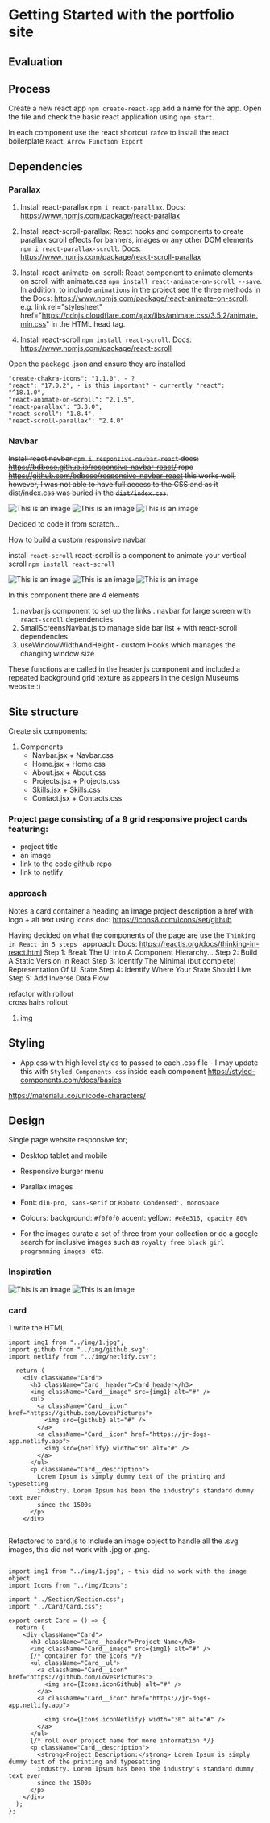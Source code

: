 # Getting Started with the portfolio site 

## Evaluation 

## Process

Create a new react app 
``npm create-react-app`` add a name for the app. Open the file and check the basic react application using ``npm start``.   

In each component use the react shortcut ``rafce`` to install the react boilerplate  ``React Arrow Function Export``

## Dependencies 

### Parallax
1. Install react-parallax ``npm i react-parallax``. Docs: https://www.npmjs.com/package/react-parallax 

2. Install react-scroll-parallax: React hooks and components to create parallax scroll effects for banners, images or any other DOM elements ``npm i react-parallax-scroll``. Docs: https://www.npmjs.com/package/react-scroll-parallax

3. Install react-animate-on-scroll: React component to animate elements on scroll with animate.css ``npm install react-animate-on-scroll --save``. In addition, to include ``animations`` in the project see the three methods in the Docs: https://www.npmjs.com/package/react-animate-on-scroll.  e.g. link rel="stylesheet" href="https://cdnjs.cloudflare.com/ajax/libs/animate.css/3.5.2/animate.min.css" in the HTML head tag.

4. Install react-scroll ``npm install react-scroll``. Docs: https://www.npmjs.com/package/react-scroll

Open the package .json and ensure they are installed

    "create-chakra-icons": "1.1.0", - ? 
    "react": "17.0.2", - is this important? - currently "react": "^18.1.0",
    "react-animate-on-scroll": "2.1.5",  
    "react-parallax": "3.3.0",           
    "react-scroll": "1.8.4",               
    "react-scroll-parallax": "2.4.0" 

### Navbar
~~Install react navbar ``npm i responsive-navbar-react`` docs: https://bdbose.github.io/responsive-navbar-react/  repo https://github.com/bdbose/responsive-navbar-react this works well, however, I was not able to have full access to the CSS and  as it dist/index.css was buried in the ``dist/index.css``.~~

![This is an image](/src/components/img/portfolio_01.JPG)
![This is an image](/src/components/img/portfolio_01-side.JPG)
![This is an image](/src/components/img/portfolio_01-desktop.JPG)

Decided to code it from scratch...

How to build a custom responsive navbar

install ``react-scroll`` react-scroll is a component to animate your vertical scroll ``npm install react-scroll``

![This is an image](/src/components/img/portfolio_02.JPG)
![This is an image](/src/components/img/portfolio_02-side.JPG)
![This is an image](/src/components/img/portfolio_02-desktop.JPG)

In this component there are 4 elements 
1. navbar.js component to set up the links 
. navbar for large screen with ``react-scroll`` dependencies 
2. SmallScreensNavbar.js  to manage side bar list + with react-scroll dependencies 
4. useWindowWidthAndHeight - custom Hooks which manages the changing window size

These functions are called in the header.js component and included a repeated background grid texture as appears in the design Museums website :) 


## Site structure 
Create six components: 

1. Components
    - Navbar.jsx  +  Navbar.css
    - Home.jsx  +  Home.css
    - About.jsx  +  About.css
    - Projects.jsx  +  Projects.css 
    - Skills.jsx  +  Skills.css
    - Contact.jsx  +  Contacts.css


### Project page consisting of a 9 grid responsive project cards featuring:
- project title  
- an image 
- link to the code github repo
- link to netlify 

### approach
Notes
a card container 
a heading
an image 
project description 
a href with logo +  alt text using icons doc: https://icons8.com/icons/set/github 

Having decided on what the components of the page are use the ``Thinking in React in 5 steps `` approach: Docs: https://reactjs.org/docs/thinking-in-react.html
Step 1: Break The UI Into A Component Hierarchy...
Step 2: Build A Static Version in React
Step 3: Identify The Minimal (but complete) Representation Of UI State
Step 4: Identify Where Your State Should Live
Step 5: Add Inverse Data Flow





refactor with rollout  
cross hairs rollout 




1. img  
## Styling
- App.css with high level styles to passed to each .css file - I may update this with ``Styled Components css`` inside each component https://styled-components.com/docs/basics

https://materialui.co/unicode-characters/ 

## Design 

Single page website responsive for;
- Desktop tablet and mobile   
- Responsive burger menu 
- Parallax images 

- Font: ``din-pro, sans-serif`` or  ``Roboto Condensed', monospace``
- Colours: background: `` #f0f0f0 `` accent: yellow:``` #e8e316, opacity 80%```
- For the images curate a set of three from your collection or do a google search for inclusive images such as ``royalty free black girl programming images `` etc.  

### Inspiration 
<!-- https://designmuseum.org/ -->

![This is an image](/src/components/img/designMus.JPG)
![This is an image](/src/components/img/designMu-menu.JPG)




<!--  ### keywords
react scroll effects parallax animation hook components 

Test and Lint Storybook Storybook -->



<!-- https://docs.github.com/en/get-started/writing-on-github/getting-started-with-writing-and-formatting-on-github/basic-writing-and-formatting-syntax#images -->

### card 

1 write the HTML 
```
import img1 from "../img/1.jpg";
import github from "../img/github.svg";
import netlify from "../img/netlify.csv";

  return (
    <div className="Card">
      <h3 className="Card__header">Card header</h3>
      <img className="Card__image" src={img1} alt="#" />
      <ul>
        <a className="Card__icon" href="https://github.com/LovesPictures">
          <img src={github} alt="#" />
        </a>
        <a className="Card__icon" href="https://jr-dogs-app.netlify.app">
          <img src={netlify} width="30" alt="#" />
        </a>
      </ul>
      <p className="Card__description">
        Lorem Ipsum is simply dummy text of the printing and typesetting
        industry. Lorem Ipsum has been the industry's standard dummy text ever
        since the 1500s
      </p>
    </div>
    
```

Refactored to card.js to include an image object to handle all the .svg images, this did not work with .jpg or .png.

```

import img1 from "../img/1.jpg"; - this did no work with the image object 
import Icons from "../img/Icons";

import "../Section/Section.css";
import "../Card/Card.css";

export const Card = () => {
  return (
    <div className="Card">
      <h3 className="Card__header">Project Name</h3>
      <img className="Card__image" src={img1} alt="#" />
      {/* container for the icons */}
      <ul className="Card__ul">
        <a className="Card__icon" href="https://github.com/LovesPictures">
          <img src={Icons.iconGithub} alt="#" />
        </a>
        <a className="Card__icon" href="https://jr-dogs-app.netlify.app">

          <img src={Icons.iconNetlify} width="30" alt="#" />
        </a>
      </ul>
      {/* roll over project name for more information */}
      <p className="Card__description">
        <strong>Project Description:</strong> Lorem Ipsum is simply dummy text of the printing and typesetting
        industry. Lorem Ipsum has been the industry's standard dummy text ever
        since the 1500s
      </p>
    </div>
  );
};
```